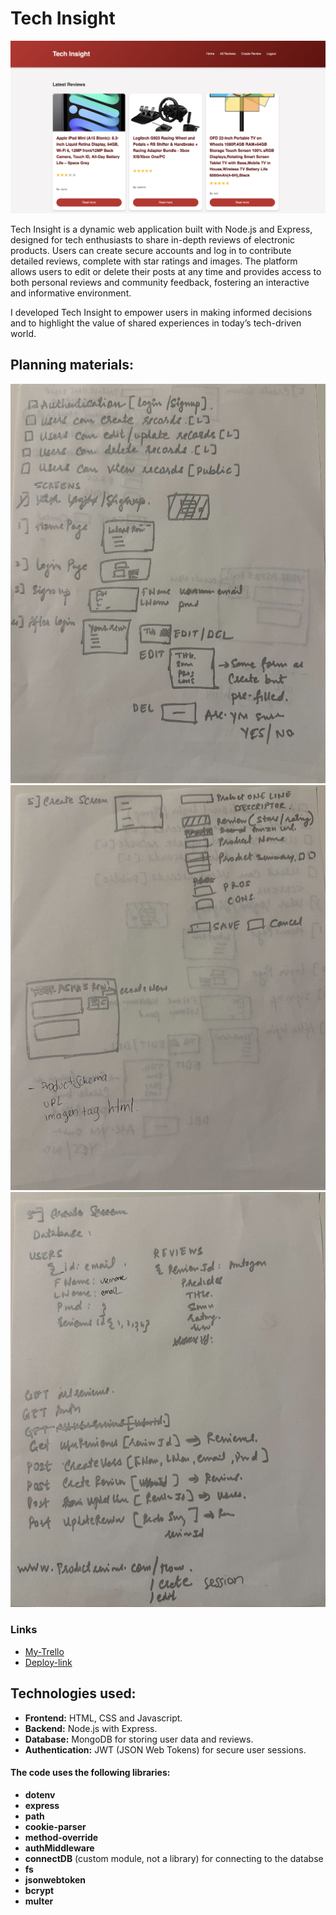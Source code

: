 # Tech Insight 
![screenshot of the app](./tech-insight.png)

Tech Insight is a dynamic web application built with Node.js and Express, designed for tech enthusiasts to share in-depth reviews of electronic products. Users can create secure accounts and log in to contribute detailed reviews, complete with star ratings and images. The platform allows users to edit or delete their posts at any time and provides access to both personal reviews and community feedback, fostering an interactive and informative environment.

I developed Tech Insight to empower users in making informed decisions and to highlight the value of shared experiences in today’s tech-driven world.

## Planning materials: 
![planning-CRUD](./planeacion1.png)
![planning-views](./planeacion2.png)
![planning-models&routes](./planeacion3.png)

### Links
* [My-Trello](https://trello.com/b/2lMUCF6f/project-2)
* [Deploy-link](https://tech-insight-02d34550335e.herokuapp.com)

## Technologies used:

* **Frontend:** HTML, CSS and Javascript.
* **Backend:** Node.js with Express.
* **Database:** MongoDB for storing user data and reviews.
* **Authentication:** JWT (JSON Web Tokens) for secure user sessions.

#### The code uses the following libraries: 
* **dotenv**
* **express** 
* **path**
* **cookie-parser**
* **method-override**
* **authMiddleware** 
* **connectDB** (custom module, not a library) for connecting to the databse
* **fs**
* **jsonwebtoken**
* **bcrypt**
* **multer**
